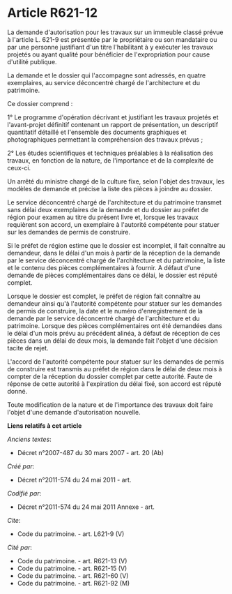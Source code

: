 # Article R621-12

La demande d'autorisation pour les travaux sur un immeuble classé prévue à l'article L. 621-9 est présentée par le
propriétaire ou son mandataire ou par une personne justifiant d'un titre l'habilitant à y exécuter les travaux projetés ou
ayant qualité pour bénéficier de l'expropriation pour cause d'utilité publique. 

La demande et le dossier qui l'accompagne sont adressés, en quatre exemplaires, au service déconcentré chargé de
l'architecture et du patrimoine. 

Ce dossier comprend : 

1° Le programme d'opération décrivant et justifiant les travaux projetés et l'avant-projet définitif contenant un rapport de
présentation, un descriptif quantitatif détaillé et l'ensemble des documents graphiques et photographiques permettant la
compréhension des travaux prévus ; 

2° Les études scientifiques et techniques préalables à la réalisation des travaux, en fonction de la nature, de l'importance
et de la complexité de ceux-ci. 

Un arrêté du ministre chargé de la culture fixe, selon l'objet des travaux, les modèles de demande et précise la liste des
pièces à joindre au dossier. 

Le service déconcentré chargé de l'architecture et du patrimoine transmet sans délai deux exemplaires de la demande et du
dossier au préfet de région pour examen au titre du présent livre et, lorsque les travaux requièrent son accord, un
exemplaire à l'autorité compétente pour statuer sur les demandes de permis de construire. 

Si le préfet de région estime que le dossier est incomplet, il fait connaître au demandeur, dans le délai d'un mois à partir
de la réception de la demande par le service déconcentré chargé de l'architecture et du patrimoine, la liste et le contenu
des pièces complémentaires à fournir. A défaut d'une demande de pièces complémentaires dans ce délai, le dossier est réputé
complet. 

Lorsque le dossier est complet, le préfet de région fait connaître au demandeur ainsi qu'à l'autorité compétente pour statuer
sur les demandes de permis de construire, la date et le numéro d'enregistrement de la demande par le service déconcentré
chargé de l'architecture et du patrimoine. Lorsque des pièces complémentaires ont été demandées dans le délai d'un mois prévu
au précédent alinéa, à défaut de réception de ces pièces dans un délai de deux mois, la demande fait l'objet d'une décision
tacite de rejet. 

L'accord de l'autorité compétente pour statuer sur les demandes de permis de construire est transmis au préfet de région dans
le délai de deux mois à compter de la réception du dossier complet par cette autorité. Faute de réponse de cette autorité à
l'expiration du délai fixé, son accord est réputé donné. 

Toute modification de la nature et de l'importance des travaux doit faire l'objet d'une demande d'autorisation nouvelle.

**Liens relatifs à cet article**

_Anciens textes_:

  - Décret n°2007-487 du 30 mars 2007 - art. 20 (Ab)

_Créé par_:

  - Décret n°2011-574 du 24 mai 2011  - art.

_Codifié par_:

  - Décret n°2011-574 du 24 mai 2011 Annexe - art.

_Cite_:

  - Code du patrimoine. - art. L621-9 (V)

_Cité par_:

  - Code du patrimoine. - art. R621-13 (V)
  - Code du patrimoine. - art. R621-15 (V)
  - Code du patrimoine. - art. R621-60 (V)
  - Code du patrimoine. - art. R621-92 (M)
